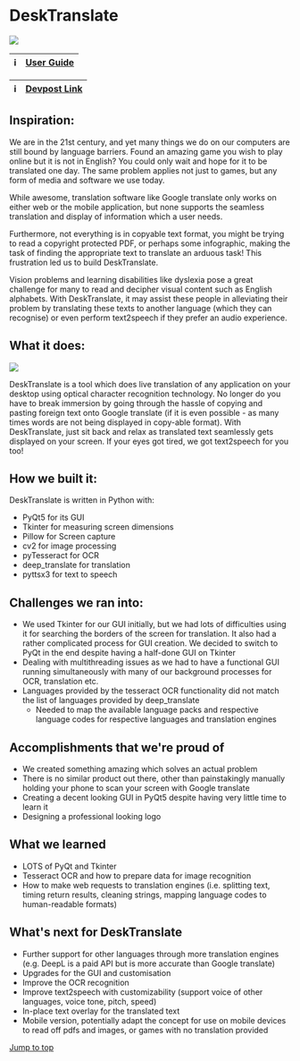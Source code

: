# DeskTranslate

![](images/DeskTranslate.gif)


|:information_source:  | [User Guide](UserGuide.md)   |
|---------------|:------------------------|

|:information_source:  | [Devpost Link](https://devpost.com/software/desktranslate)   |
|---------------|:------------------------|



## Inspiration: 

We are in the 21st century, and yet many things we do on our computers are still bound by language barriers. Found an amazing game you wish to play online but it is not in English? You could only wait and hope for it to be translated one day. The same problem applies not just to games, but any form of media and software we use today. 

While awesome, translation software like Google translate only works on either web or the mobile application, but none supports the seamless translation and display of information which a user needs. 

Furthermore, not everything is in copyable text format, you might be trying to read a copyright protected PDF, or perhaps some infographic, making the task of finding the appropriate text to translate an arduous task! This frustration led us to build DeskTranslate.

Vision problems and learning disabilities like dyslexia pose a great challenge for many to read and decipher visual content such as English alphabets. With DeskTranslate, it may assist these people in alleviating their problem by translating these texts to another language (which they can recognise) or even perform text2speech if they prefer an audio experience.

## What it does:

![](images/DeskTranslate_zoom_BG_3.gif)

DeskTranslate is a tool which does live translation of any application on your desktop using optical character recognition technology. No longer do you have to break immersion by going through the hassle of copying and pasting foreign text onto Google translate (if it is even possible - as many times words are not being displayed in copy-able format). With DeskTranslate, just sit back and relax as translated text seamlessly gets displayed on your screen.  If your eyes got tired, we got text2speech for you too!

## How we built it:

DeskTranslate is written in Python with:

- PyQt5 for its GUI
- Tkinter for measuring screen dimensions
- Pillow for Screen capture
- cv2 for image processing
- pyTesseract for OCR
- deep_translate for translation
- pyttsx3 for text to speech 

## Challenges we ran into:

- We used Tkinter for our GUI initially, but we had lots of difficulties using it for searching the borders of the screen for translation. It also had a rather complicated process for GUI creation. We decided to switch to PyQt in the end despite having a half-done GUI on Tkinter
- Dealing with multithreading issues as we had to have a functional GUI running simultaneously with many of our background processes for OCR, translation etc. 
- Languages provided by the tesseract OCR functionality did not match the list of languages provided by deep_translate
  - Needed to map the available language packs and respective language codes for respective languages and translation engines


## Accomplishments that we're proud of

- We created something amazing which solves an actual problem
- There is no similar product out there, other than painstakingly manually holding your phone to scan your screen with Google translate
- Creating a decent looking GUI in PyQt5 despite having very little time to learn it
- Designing a professional looking logo

## What we learned

- LOTS of PyQt and Tkinter
- Tesseract OCR and how to prepare data for image recognition
- How to make web requests to translation engines (i.e. splitting text, timing return results, cleaning strings, mapping language codes to human-readable formats)

## What's next for DeskTranslate

- Further support for other languages through more translation engines (e.g. DeepL is a paid API but is more accurate than Google translate)
- Upgrades for the GUI and customisation 
- Improve the OCR recognition
- Improve text2speech with customizability (support voice of other languages, voice tone, pitch, speed)
- In-place text overlay for the translated text
- Mobile version, potentially adapt the concept for use on mobile devices to read off pdfs and images, or games with no translation provided

[Jump to top](#desktranslate)
